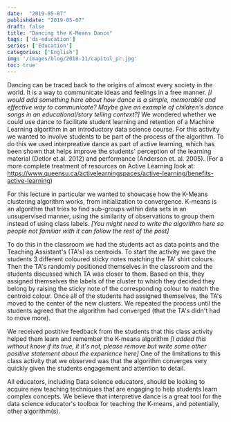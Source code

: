 ```yaml
---
date:  "2019-05-07"
publishdate: "2019-05-07"
draft: false
title: "Dancing the K-Means Dance"
tags: ['ds-education']
series: ['Education']
categories: ['English']
img: '/images/blog/2018-11/capitol_pr.jpg'
toc: true
---
```


Dancing can be traced back to the origins of almost every society in the world. It is a way to communicate ideas and feelings in a free manner. *[I would add something here about how dance is a simple, memorable and effective way to communicate? Maybe give an example of children's dance songs in an educational/story telling context?]* We wondered whether we could use dance to facilitate student learning and retention of a Machine Learning algorithm in an introductory data science course. For this activity we wanted to involve students
to be part of the process of the algorithm. To do this we used interpreative dance as part of active learning, which has been shown that helps improve the students' perception of the learning material (Detlor et.al. 2012) and performance (Anderson et. al. 2005). (For a more complete treatment of resources on Active Learning look at:
https://www.queensu.ca/activelearningspaces/active-learning/benefits-active-learning)

For this lecture in particular we wanted to showcase how the K-Means clustering algorithm works, from initialization to convergence. K-means is an algorithm that tries to find sub-groups within data sets in an unsupervised manner, using the similarity of observations to group them instead of using class labels. *[You might need to write the algorithm here so people not familiar with it can follow the rest of the post]*

To do this in the classroom we had the students act as data points and the Teaching Assistant's (TA's) as centroids. To start the activity we gave the students 3 different coloured sticky notes matching the TA' shirt colours. Then the TA's randomly positioned themselves in the classroom and the students discussed which TA was closer to them. Based on this, they assigned themselves the labels of the cluster to which they decided they belong by raising the sticky note of the corresponding colour to match the centroid colour. Once all of the students had assigned themselves,
the TA's moved to the center of the new clusters. We repeated the process until the
students agreed that the algorithm had converged (that the TA's didn't had to move more).

We received postitive feedback from the students that this class activity helped them learn and remember the K-means algorithm  *[I added this without know if its true, it it's not, please remove but write some other positive statement about the experience here]* One of the limitations to this class activity that we observed was that the algorithm converges very quickly given the students engagement and attention to detail.

All educators, including Data science educators, should be looking to acquire new teaching techniques that are engaging to help students learn complex concepts. We believe that interpretive dance is a great tool for the data science educator's toolbox for teaching the K-means, and potentially, other algorithm(s). 